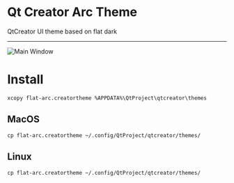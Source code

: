 # Qt Creator Arc Theme
QtCreator UI theme based on flat dark
- - - 
![Main Window](https://raw.githubusercontent.com/elmodos//qt-creator-arc-theme/master/glat-arc.png)

# Install
`xcopy flat-arc.creatortheme %APPDATA%\QtProject\qtcreator\themes`

## MacOS
`cp flat-arc.creatortheme ~/.config/QtProject/qtcreator/themes/`

## Linux
`cp flat-arc.creatortheme ~/.config/QtProject/qtcreator/themes/`
